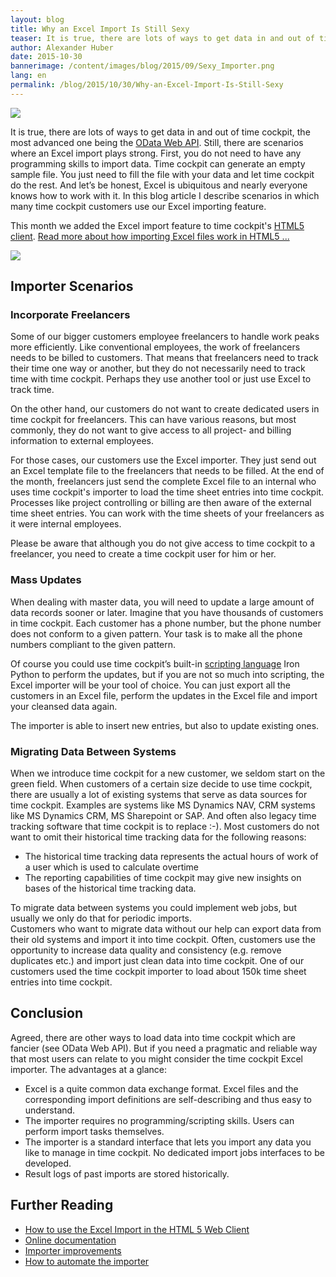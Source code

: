 ```yaml
---
layout: blog
title: Why an Excel Import Is Still Sexy
teaser: It is true, there are lots of ways to get data in and out of time cockpit, the most advanced one being the OData Web API. Still, there are scenarios where an Excel import plays strong. First, you do not need to have any programming skills to import data. Time cockpit can generate an empty sample file. You just need to fill the file with your data and let time cockpit do the rest. And let’s be honest, Excel is ubiquitous and nearly everyone knows how to work with it. In this blog article I describe scenarios in which many time cockpit customers use our Excel importing feature.
author: Alexander Huber
date: 2015-10-30
bannerimage: /content/images/blog/2015/09/Sexy_Importer.png
lang: en
permalink: /blog/2015/10/30/Why-an-Excel-Import-Is-Still-Sexy
---
```


<p xmlns="http://www.w3.org/1999/xhtml">
  <img src="{{site.baseurl}}/content/images/blog/2015/10/dancers-309871_1280.png" />
</p><p xmlns="http://www.w3.org/1999/xhtml">It is true, there are lots of ways to get data in and out of time cockpit, the most advanced one being the <a href="~/blog/2014/09/26/Accessing-Time-Cockpits-OData-Web-API-With-Visual-Studio" target="_blank">OData Web API</a>. Still, there are scenarios where an Excel import plays strong. First, you do not need to have any programming skills to import data. Time cockpit can generate an empty sample file. You just need to fill the file with your data and let time cockpit do the rest. And let’s be honest, Excel is ubiquitous and nearly everyone knows how to work with it. In this blog article I describe scenarios in which many time cockpit customers use our Excel importing feature.<br /></p><p class="showcase" xmlns="http://www.w3.org/1999/xhtml">This month we added the Excel import feature to time cockpit's <a href="https://web.timecockpit.com" target="_blank">HTML5 client</a>. <a href="http://www.timecockpit.com/blog/2015/10/30/How-to-Use-the-Excel-Import-in-the-HTML-5-Web-Client" target="_blank">Read more about how importing Excel files work in HTML5 ...</a><br /></p><p xmlns="http://www.w3.org/1999/xhtml">
  <img src="{{site.baseurl}}/content/images/blog/2015/09/check-importer-results.png" />
</p><h2 xmlns="http://www.w3.org/1999/xhtml">Importer Scenarios</h2><h3 xmlns="http://www.w3.org/1999/xhtml">Incorporate Freelancers</h3><p xmlns="http://www.w3.org/1999/xhtml">Some of our bigger customers employee freelancers to handle work peaks more efficiently. Like conventional employees, the work of freelancers needs to be billed to customers. That means that freelancers need to track their time one way or another, but they do not necessarily need to track time with time cockpit. Perhaps they use another tool or just use Excel to track time.</p><p xmlns="http://www.w3.org/1999/xhtml">On the other hand, our customers do not want to create dedicated users in time cockpit for freelancers. This can have various reasons, but most commonly, they do not want to give access to all project- and billing information to external employees.</p><p xmlns="http://www.w3.org/1999/xhtml">For those cases, our customers use the Excel importer. They just send out an Excel template file to the freelancers that needs to be filled. At the end of the month, freelancers just send the complete Excel file to an internal who uses time cockpit's importer to load the time sheet entries into time cockpit. Processes like project controlling or billing are then aware of the external time sheet entries. You can work with the time sheets of your freelancers as it were internal employees.</p><p class="showcase" xmlns="http://www.w3.org/1999/xhtml">Please be aware that although you do not give access to time cockpit to a freelancer, you need to create a time cockpit user for him or her.</p><h3 xmlns="http://www.w3.org/1999/xhtml">Mass Updates</h3><p xmlns="http://www.w3.org/1999/xhtml">When dealing with master data, you will need to update a large amount of data records sooner or later. Imagine that you have thousands of customers in time cockpit. Each customer has a phone number, but the phone number does not conform to a given pattern. Your task is to make all the phone numbers compliant to the given pattern.</p><p xmlns="http://www.w3.org/1999/xhtml">Of course you could use time cockpit’s built-in <a href="https://help.timecockpit.com/?topic=html/c20d94e9-97dc-48a8-9171-fd3bb70dad86.htm" target="_blank">scripting language</a> Iron Python to perform the updates, but if you are not so much into scripting, the Excel importer will be your tool of choice. You can just export all the customers in an Excel file, perform the updates in the Excel file and import your cleansed data again.</p><p class="showcase" xmlns="http://www.w3.org/1999/xhtml">The importer is able to insert new entries, but also to update existing ones.</p><h3 xmlns="http://www.w3.org/1999/xhtml">Migrating Data Between Systems</h3><p xmlns="http://www.w3.org/1999/xhtml">When we introduce time cockpit for a new customer, we seldom start on the green field. When customers of a certain size decide to use time cockpit, there are usually a lot of existing systems that serve as data sources for time cockpit. Examples are systems like MS Dynamics NAV, CRM systems like MS Dynamics CRM, MS Sharepoint or SAP. And often also legacy time tracking software that time cockpit is to replace :-). Most customers do not want to omit their historical time tracking data for the following reasons:</p><ul xmlns="http://www.w3.org/1999/xhtml">
  <li>The historical time tracking data represents the actual hours of work of a user which is used to calculate overtime</li>
  <li>The reporting capabilities of time cockpit may give new insights on bases of the historical time tracking data.</li>
</ul><p xmlns="http://www.w3.org/1999/xhtml">To migrate data between systems you could implement web jobs, but usually we only do that for periodic imports.<br />Customers who want to migrate data without our help can export data from their old systems and import it into time cockpit. Often, customers use the opportunity to increase data quality and consistency (e.g. remove duplicates etc.) and import just clean data into time cockpit. One of our customers used the time cockpit importer to load about 150k time sheet entries into time cockpit.</p><h2 xmlns="http://www.w3.org/1999/xhtml">Conclusion</h2><p xmlns="http://www.w3.org/1999/xhtml">Agreed, there are other ways to load data into time cockpit which are fancier (see OData Web API). But if you need a pragmatic and reliable way that most users can relate to you might consider the time cockpit Excel importer. The advantages at a glance:</p><ul xmlns="http://www.w3.org/1999/xhtml">
  <li>Excel is a quite common data exchange format. Excel files and the corresponding import definitions are self-describing and thus easy to understand.</li>
  <li>The importer requires no programming/scripting skills. Users can perform import tasks themselves.</li>
  <li>The importer is a standard interface that lets you import any data you like to manage in time cockpit. No dedicated import jobs interfaces to be developed.</li>
  <li>Result logs of past imports are stored historically.</li>
</ul><h2 xmlns="http://www.w3.org/1999/xhtml">Further Reading</h2><ul xmlns="http://www.w3.org/1999/xhtml">
  <li>
    <a href="~/blog/2015/10/30/How-to-Use-the-Excel-Import-in-the-HTML-5-Web-Client" target="_blank">How to use the Excel Import in the HTML 5 Web Client</a>
  </li>
  <li>
    <a href="https://help.timecockpit.com/html/ee560e49-e503-4d80-9167-2e6533f50dbe.htm" target="_blank">Online documentation</a>
  </li>
  <li>
    <a href="~/blog/2014/08/29/Compound-Keys-in-Excel-Import" target="_blank">Importer improvements</a>
  </li>
  <li>
    <a href="~/blog/2015/06/29/How-to-Automate-Time-Cockpit%E2%80%99s-Importer" target="_blank">How to automate the importer</a>
  </li>
</ul>